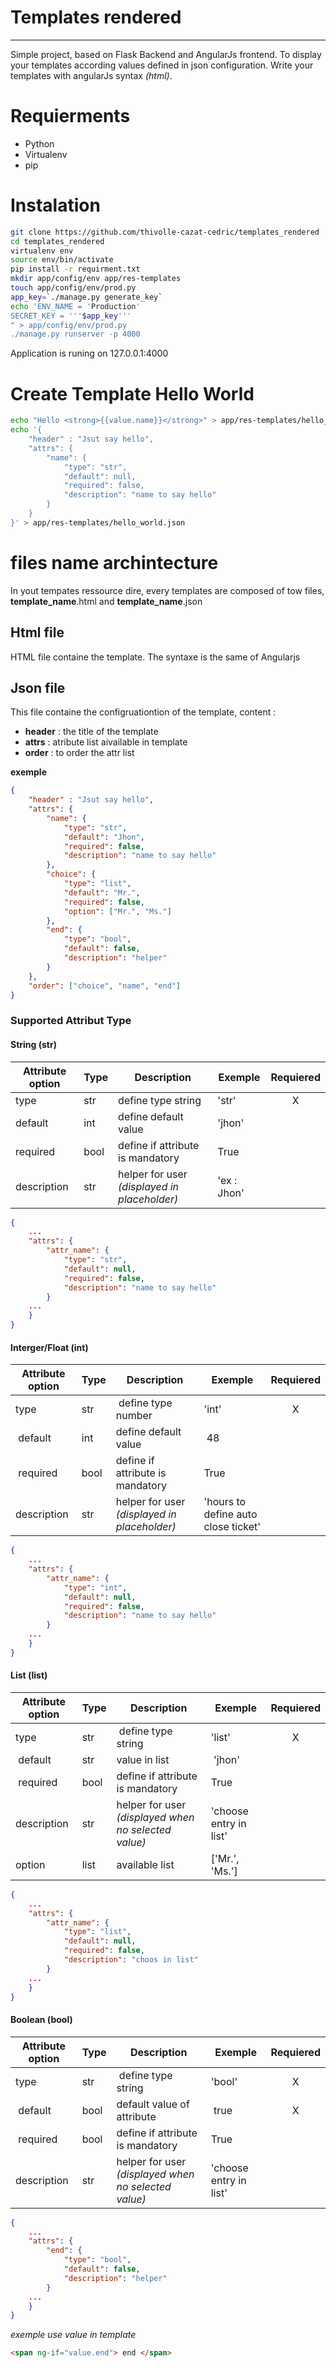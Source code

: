 # Templates rendered
---
Simple project, based on Flask Backend and AngularJs frontend. To display your templates according values defined in json configuration. Write your templates  with angularJs syntax *(html)*.

# Requierments
 * Python
 * Virtualenv
 * pip


# Instalation

```bash
git clone https://github.com/thivolle-cazat-cedric/templates_rendered
cd templates_rendered
virtualenv env
source env/bin/activate
pip install -r requirment.txt
mkdir app/config/env app/res-templates
touch app/config/env/prod.py
app_key=`./manage.py generate_key`
echo 'ENV_NAME = 'Production'
SECRET_KEY = '''$app_key'''
" > app/config/env/prod.py
./manage.py runserver -p 4000
```

Application is runing on 127.0.0.1:4000


# Create Template Hello World

```bash
echo "Hello <strong>{{value.name}}</strong>" > app/res-templates/hello_world.html
echo '{
    "header" : "Jsut say hello",
    "attrs": {        
        "name": {
            "type": "str",
            "default": null,
            "required": false,
            "description": "name to say hello"
        }
    }
}' > app/res-templates/hello_world.json
```


# files name archintecture

In yout tempates ressource dire, every templates are composed of tow files, **template_name**.html and **template_name**.json

## Html file

HTML file containe the template. The syntaxe is the same of Angularjs

## Json file

This file containe the configruationtion of the template, content : 

 * **header** : the title of the template
 * **attrs** : atribute list aivailable in template
 * **order** : to order the attr list

**exemple**

```json
{
    "header" : "Jsut say hello",
    "attrs": {        
        "name": {
            "type": "str",
            "default": "Jhon",
            "required": false,
            "description": "name to say hello"
        },
        "choice": {
            "type": "list",
            "default": "Mr.",
            "required": false,
            "option": ["Mr.", "Ms."]
        },
        "end": {
            "type": "bool",
            "default": false,
            "description": "helper"
        }
    },
    "order": ["choice", "name", "end"]
}
```

### Supported Attribut Type

#### String (str)

| Attribute option | Type | Description | Exemple | Requiered |
|------------------|------|----------------------------------------------|-------------|:---------:|
| type | str | define type string | 'str' | X |
| default | int | define default value | 'jhon' |  |
| required | bool | define if attribute is mandatory | True |  |
| description | str | helper for user *(displayed in placeholder)* | 'ex : Jhon' |  |

```json
{
    ...
    "attrs": {
        "attr_name": {
            "type": "str",
            "default": null,
            "required": false,
            "description": "name to say hello"
        }
    ...
    }
}
```

#### Interger/Float (int)

| Attribute option | Type | Description | Exemple | Requiered |
|------------------|------|----------------------------------------------|-------------|:---------:|
| type             | str  | define type number | 'int' | X |
| default          | int  | define default value | 48 |  |
| required         | bool | define if attribute is mandatory | True | |
| description      | str  | helper for user *(displayed in placeholder)* | 'hours to define auto close ticket' | |

```json
{
    ...
    "attrs": {
        "attr_name": {
            "type": "int",
            "default": null,
            "required": false,
            "description": "name to say hello"
        }
    ...
    }
}
```

#### List (list)

| Attribute option | Type | Description | Exemple | Requiered |
|------------------|------|----------------------------------------------|-------------|:---------:|
| type             | str  | define type string | 'list' | X |
| default          | str  | value in list | 'jhon' |  |
| required         | bool | define if attribute is mandatory | True | |
| description      | str  | helper for user *(displayed when no selected value)* | 'choose entry in list' | |
| option           | list  | available list | ['Mr.', 'Ms.'] | |

```json
{
    ...
    "attrs": {
        "attr_name": {
            "type": "list",
            "default": null,
            "required": false,
            "description": "choos in list"
        }
    ...
    }
}
```

#### Boolean (bool)

| Attribute option | Type | Description | Exemple | Requiered |
|------------------|------|----------------------------------------------|-------------|:---------:|
| type             | str  | define type string | 'bool' | X |
| default          | bool | default value of attribute | true | X |
| required         | bool | define if attribute is mandatory | True | |
| description      | str  | helper for user *(displayed when no selected value)* | 'choose entry in list' | |

```json
{
    ...
    "attrs": {
        "end": {
            "type": "bool",
            "default": false,
            "description": "helper"
        }
    ...
    }
}
```

*exemple use value in template*
```html
<span ng-if="value.end"> end </span>
```